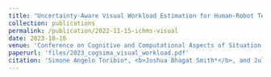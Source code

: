 ```yaml
---
title: "Uncertainty-Aware Visual Workload Estimation for Human-Robot Teams"
collection: publications
permalink: /publication/2022-11-15-ichms-visual
date: 2023-10-16
venue: 'Conference on Cognitive and Computational Aspects of Situation Management (CogSIMA)'
paperurl: 'files/2023_cogsima_visual_workload.pdf'
citation: 'Simone Angelo Toribio*, <b>Joshua Bhagat Smith*</b>, and Julie A. Adams. &quot;Uncertainty-Aware Visual Workload Estimation for Human-Robot Teams&quot; <i>Conference on Cognitive and Computational Aspects of Situation Management (CogSIMA)</i> Philadelpha, PA, USA, 2023, pp. 1-8'
---
```

